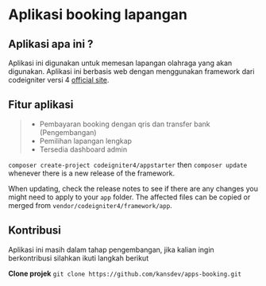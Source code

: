 # Aplikasi booking lapangan

## Aplikasi apa ini ?

Aplikasi ini digunakan untuk memesan lapangan olahraga yang akan digunakan. Aplikasi ini berbasis web dengan menggunakan framework dari codeigniter versi 4 [official site](https://codeigniter.com).

## Fitur aplikasi

> - Pembayaran booking dengan qris dan transfer bank (Pengembangan)
> - Pemilihan lapangan lengkap
> - Tersedia dashboard admin

`composer create-project codeigniter4/appstarter` then `composer update` whenever
there is a new release of the framework.

When updating, check the release notes to see if there are any changes you might need to apply
to your `app` folder. The affected files can be copied or merged from
`vendor/codeigniter4/framework/app`.

## Kontribusi

Aplikasi ini masih dalam tahap pengembangan, jika kalian ingin berkontribusi silahkan ikuti langkah berikut

**Clone projek**
`git clone https://github.com/kansdev/apps-booking.git`
